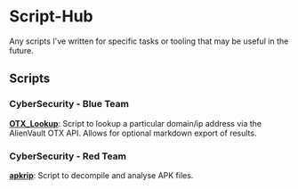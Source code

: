 # Script-Hub
Any scripts I've written for specific tasks or tooling that may be useful in the future.

## Scripts

### CyberSecurity - Blue Team

[**OTX_Lookup**](/Blue%20Team/Python/OTX_Lookup/): Script to lookup a particular domain/ip address via the AlienVault OTX API. Allows for optional markdown export of results.

### CyberSecurity - Red Team

[**apkrip**](/Red%20Team/Bash/apkrip/): Script to decompile and analyse APK files.
